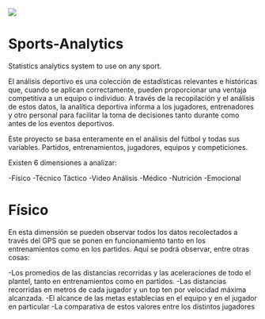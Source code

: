 <img src="https://wepicksports.com/wp-content/uploads/2015/02/sports-analytics-logo.svg" >

# Sports-Analytics
Statistics analytics system to use on any sport.

El análisis deportivo es una colección de estadísticas relevantes e históricas que, cuando se aplican correctamente, pueden proporcionar una ventaja competitiva a un equipo o individuo. A través de la recopilación y el análisis de estos datos, la analítica deportiva informa a los jugadores, entrenadores y otro personal para facilitar la toma de decisiones tanto durante como antes de los eventos deportivos.

  Este proyecto se basa enteramente en el análisis del fútbol y todas sus variables. Partidos, entrenamientos, jugadores, equipos y competiciones.
  
  Existen 6 dimensiones a analizar:
  
  -Físico
  -Técnico Táctico
  -Video Análisis
  -Médico
  -Nutrición
  -Emocional
  
  # Físico
  
  En esta dimensión se pueden observar todos los datos recolectados a través del GPS que se ponen en funcionamiento tanto en los entrenamientos como en los partidos.
  Aquí se podrá observar, entre otras cosas:
  
  -Los promedios de las distancias recorridas y las aceleraciones de todo el plantel, tanto en entrenamientos como en partidos.
  -Las distancias recorridas en metros de cada jugador y un top ten por velocidad máxima alcanzada.
  -El alcance de las metas establecias en el equipo y en el jugador en particular
  -La comparativa de estos valores entre los distintos jugadores
